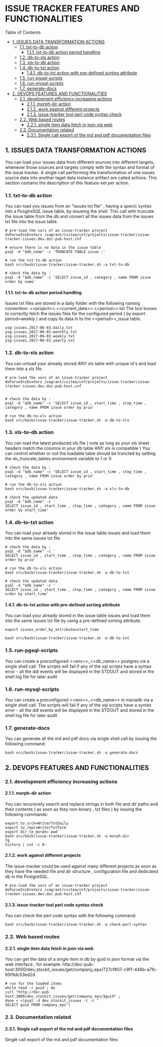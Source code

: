 #  ISSUE TRACKER FEATURES AND FUNCTIONALITIES


Table of Contents

  * [1. ISSUES DATA TRANSFORMATION ACTIONS](#1-issues-data-transformation-actions)
    * [1.1. txt-to-db action](#11-txt-to-db-action)
      * [1.1.1. txt-to-db action period handling](#111-txt-to-db-action-period-handling)
    * [1.2. db-to-xls action](#12-db-to-xls-action)
    * [1.3. xls-to-db action](#13-xls-to-db-action)
    * [1.4. db-to-txt action](#14-db-to-txt-action)
      * [1.4.1. db-to-txt action with pre-defined sorting attribute](#141-db-to-txt-action-with-pre-defined-sorting-attribute)
    * [1.5. run-pgsql-scripts](#15-run-pgsql-scripts)
    * [1.6. run-mysql-scripts](#16-run-mysql-scripts)
    * [1.7. generate-docs](#17-generate-docs)
  * [2. DEVOPS FEATURES AND FUNCTIONALITIES](#2-devops-features-and-functionalities)
    * [2.1. development efficiency increasing actions](#21-development-efficiency-increasing-actions)
      * [2.1.1. morph-dir action](#211-morph-dir-action)
      * [2.1.2. work against different projects](#212-work-against-different-projects)
      * [2.1.3. issue-tracker tool perl code syntax check](#213-issue-tracker-tool-perl-code-syntax-check)
    * [2.2. Web based routes](#22-web-based-routes)
      * [2.2.1. single item data fetch in json via web](#221-single-item-data-fetch-in-json-via-web)
    * [2.3. Documentation related](#23-documentation-related)
      * [2.3.1. Single call export of the md and pdf documentation files](#231-single-call-export-of-the-md-and-pdf-documentation-files)


    

## 1. ISSUES DATA TRANSFORMATION ACTIONS
You can load your issues data from different sources into different targets, whenever those sources and targets comply with the syntax and format of the issue tracker. 
A single call performing the transformation of one issues source data into another taget data instance artifact are called actions. 
This section contains the description of this feature-set per action.  

    

### 1.1. txt-to-db action
You can load you issues from an "issues txt file" , having a specic syntax into a PosgtreSQL issue table, by issueing the shell.
This call with truncate the issue table from the db and convert all the issues data from the issues txt file into the issue table. 

    # pre-load the vars of an issue-tracker project
    doParseIniEnvVars /vagrant/csitea/cnf/projects/issue-tracker/issue-tracker-issues.dev.doc-pub-host.cnf
    
    # ensure there is no data in the issue table
    psql -d "$db_name" -c 'TRUNCATE TABLE issue ;'
    
    # run the txt-to-db action
    bash src/bash/issue-tracker/issue-tracker.sh -a txt-to-db
    
    # check the data by :
    psql -d "$db_name" -c 'SELECT issue_id , category , name FROM issue order by name'

#### 1.1.1. txt-to-db action period handling
Issues txt files are stored in a daily folder with the following naming convention:
&lt;&lt;project&gt;&gt;.&lt;&lt;current_date&gt;&gt;.&lt;&lt;period&gt;&gt;.txt
The tool knows to correctly fetch the issues files for the configured period ( by export period=weekly ) and copy its data in to the &lt;&lt;period&gt;&gt;_issue table. 

    ysg-issues.2017-06-03.daily.txt
    ysg-issues.2017-06-03.monthly.txt
    ysg-issues.2017-06-03.weekly.txt
    ysg-issues.2017-06-03.yearly.txt

### 1.2. db-to-xls action
You can unload your already stored ANY xls table with unique id's and load them into a xls file. 

    # pre-load the vars of an issue-tracker project
    doParseIniEnvVars /vagrant/csitea/cnf/projects/issue-tracker/issue-tracker-issues.dev.doc-pub-host.cnf
    
    
    # check the data by :
    psql -d "$db_name" -c 'SELECT issue_id , start_time , stop_time , category , name FROM issue order by prio'
    
    # run the db-to-xls action
    bash src/bash/issue-tracker/issue-tracker.sh -a db-to-xls
    

### 1.3. xls-to-db action
You can load the latest produced xls file ( note as long as your xls sheet headers match the columns in your db table ANY xls is compatible )
You can control whether or not the loadable table should be truncted by setting the do_truncate_tables environment variable to 1 or 0. 

    # check the data by :
    psql -d "$db_name" -c 'SELECT issue_id , start_time , stop_time , category , name FROM issue order by prio'
    
    # run the db-to-xls action
    bash src/bash/issue-tracker/issue-tracker.sh -a xls-to-db
    
    # check the updated data
    psql -d "$db_name" -c '
    SELECT issue_id , start_time , stop_time , category , name FROM issue order by start_time'
    

### 1.4. db-to-txt action
You can load your already stored in the issue table issues and load them into the same issues txt file

    # check the data by :
    psql -d "$db_name" -c '
    SELECT issue_id , start_time , stop_time , category , name FROM issue order by prio'
    
    # run the db-to-xls action
    bash src/bash/issue-tracker/issue-tracker.sh -a db-to-txt
    
    # check the updated data
    psql -d "$db_name" -c '
    SELECT issue_id , start_time , stop_time , category , name FROM issue order by start_time'

#### 1.4.1. db-to-txt action with pre-defined sorting attribute
You can load your already stored in the issue table issues and load them into the same issues txt file by using a pre-defined sorting attribute. 

    export issues_order_by_attribute=start_time
    
    bash src/bash/issue-tracker/issue-tracker.sh -a db-to-txt

### 1.5. run-pgsql-scripts
You can create a preconfigured &lt;&lt;env&gt;&gt;_&lt;&lt;db_name&gt;&gt; postgres via a single shell call. The scripts will fail if any of the sql scripts have a syntax error - all the ddl events will be displayed in the STDOUT and stored in the shell log file for later audit

    

### 1.6. run-mysql-scripts
You can create a preconfigured &lt;&lt;env&gt;&gt;_&lt;&lt;db_name&gt;&gt; in mariadb  via a single shell call. The scripts will fail if any of the sql scripts have a syntax error - all the ddl events will be displayed in the STDOUT and stored in the shell log file for later audit

    

### 1.7. generate-docs
You can generate all the md and pdf docs via single shell call by issuing the following command: 

    bash src/bash/issue-tracker/issue-tracker.sh -a generate-docs

## 2. DEVOPS FEATURES AND FUNCTIONALITIES


    

### 2.1. development efficiency increasing actions


    

#### 2.1.1. morph-dir action
You can recursively search and replace strings in both file and dir paths and their contents ( as soon as they non-binary , txt files ) by issuing the following commands:

    export to_srch=WriterTxtDaily
    export to_repl=WriterTxtTerm
    export dir_to_morph=`pwd`
    bash src/bash/issue-tracker/issue-tracker.sh -a morph-dir
    fg
    history | cut -c 8-
    

#### 2.1.2. work against different projects
The issue-tracker could be used against many different projects as soon as they have the needed file and dir structure , configuration file and dedicated db in the PostgreSQL. 

    # pre-load the vars of an issue-tracker project
    doParseIniEnvVars /vagrant/csitea/cnf/projects/issue-tracker/issue-tracker-issues.dev.doc-pub-host.cnf

#### 2.1.3. issue-tracker tool perl code syntax check
You can check the perl code syntax with the following command:

    bash src/bash/issue-tracker/issue-tracker.sh -a check-perl-syntax

### 2.2. Web based routes


    

#### 2.2.1. single item data fetch in json via web
You can get the data of a single item in db by guid in json format via the web interface , for example:
http://doc-pub-host:3000/dev_stockit_issues/get/company_eps/727cf807-c9f1-446b-a7fc-65f9dc53ed2d

    # run for the loaded items
    while read -r guid ; do 
    curl "http://doc-pub-host:3000/dev_stockit_issues/get/company_eps/$guid" ; 
    done < <(psql -d dev_stockit_issues -t -c "
    SELECT guid FROM company_eps")

### 2.3. Documentation related


    

#### 2.3.1. Single call export of the md and pdf documentation files
Single call export of the md and pdf documentation files

    

